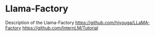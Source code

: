 # Llama-Factory
Description of the Llama-Factory https://github.com/hiyouga/LLaMA-Factory
https://github.com/InternLM/Tutorial

